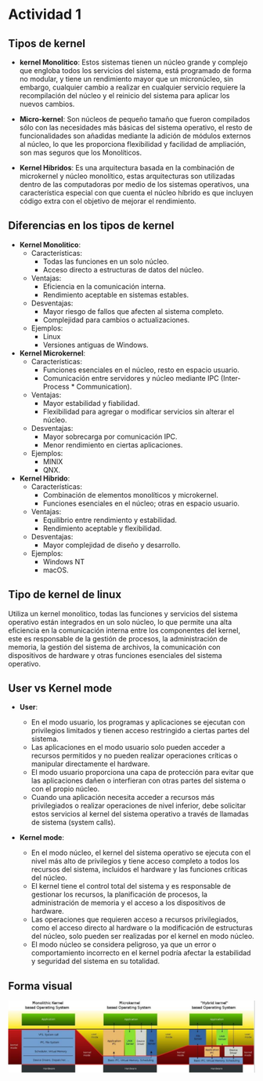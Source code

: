 # Actividad 1

## Tipos de kernel

* **kernel Monolitico**: Estos sistemas tienen un núcleo grande y complejo que engloba todos los servicios del sistema, está programado de forma no modular, y tiene un rendimiento mayor que un micronúcleo, sin embargo, cualquier cambio a realizar en cualquier servicio requiere la recompilación del núcleo y el reinicio del sistema para aplicar los nuevos cambios.

* **Micro-kernel**: Son núcleos de pequeño tamaño que fueron compilados sólo con las necesidades más básicas del sistema operativo, el resto de funcionalidades son añadidas mediante la adición de módulos externos al núcleo, lo que les proporciona flexibilidad y facilidad de ampliación, son mas seguros que los Monolíticos.

* **Kernel Hibridos**: Es una arquitectura basada en la combinación de microkernel y núcleo monolítico, estas arquitecturas son utilizadas dentro de las computadoras por medio de los sistemas operativos, una característica especial con que cuenta el núcleo híbrido es que incluyen código extra con el objetivo de mejorar el rendimiento.


## Diferencias en los tipos de kernel

* **Kernel Monolitico**:
    * Características:
        * Todas las funciones en un solo núcleo.
        * Acceso directo a estructuras de datos del núcleo.
    * Ventajas:
        * Eficiencia en la comunicación interna.
        * Rendimiento aceptable en sistemas estables.
    * Desventajas:
        * Mayor riesgo de fallos que afecten al sistema completo.
        * Complejidad para cambios o actualizaciones.
    * Ejemplos:
        * Linux
        * Versiones antiguas de Windows.
* **Kernel Microkernel**:
    * Características:
        * Funciones esenciales en el núcleo, resto en espacio usuario.
        * Comunicación entre servidores y núcleo mediante IPC (Inter-Process * Communication).
    * Ventajas:
        * Mayor estabilidad y fiabilidad.
        * Flexibilidad para agregar o modificar servicios sin alterar el núcleo.
    * Desventajas:
        * Mayor sobrecarga por comunicación IPC.
        * Menor rendimiento en ciertas aplicaciones.
    * Ejemplos:
        * MINIX
        * QNX.
* **Kernel Hibrido**:
    * Características:
        * Combinación de elementos monolíticos y microkernel.
        * Funciones esenciales en el núcleo; otras en espacio usuario.
    * Ventajas:
        * Equilibrio entre rendimiento y estabilidad.
        * Rendimiento aceptable y flexibilidad.
    * Desventajas:
        * Mayor complejidad de diseño y desarrollo.
    * Ejemplos:
        * Windows NT
        * macOS.

## Tipo de kernel de linux

Utiliza un kernel monolitico, todas las funciones y servicios del sistema operativo están integrados en un solo núcleo, lo que permite una alta eficiencia en la comunicación interna entre los componentes del kernel, este es responsable de la gestión de procesos, la administración de memoria, la gestión del sistema de archivos, la comunicación con dispositivos de hardware y otras funciones esenciales del sistema operativo.

## User vs Kernel mode

* **User**:

    * En el modo usuario, los programas y aplicaciones se ejecutan con privilegios limitados y tienen acceso restringido a ciertas partes del sistema.
    * Las aplicaciones en el modo usuario solo pueden acceder a recursos permitidos y no pueden realizar operaciones críticas o manipular directamente el hardware.
    * El modo usuario proporciona una capa de protección para evitar que las aplicaciones dañen o interfieran con otras partes del sistema o con el propio núcleo.
    * Cuando una aplicación necesita acceder a recursos más privilegiados o realizar operaciones de nivel inferior, debe solicitar estos servicios al kernel del sistema operativo a través de llamadas de sistema (system calls).

* **Kernel mode**:

    * En el modo núcleo, el kernel del sistema operativo se ejecuta con el nivel más alto de privilegios y tiene acceso completo a todos los recursos del sistema, incluidos el hardware y las funciones críticas del núcleo.
    * El kernel tiene el control total del sistema y es responsable de gestionar los recursos, la planificación de procesos, la administración de memoria y el acceso a los dispositivos de hardware.
    * Las operaciones que requieren acceso a recursos privilegiados, como el acceso directo al hardware o la modificación de estructuras del núcleo, solo pueden ser realizadas por el kernel en modo núcleo.
    * El modo núcleo se considera peligroso, ya que un error o comportamiento incorrecto en el kernel podría afectar la estabilidad y seguridad del sistema en su totalidad.

## Forma visual

![Tipos de Kernel](./img/tk.png)
